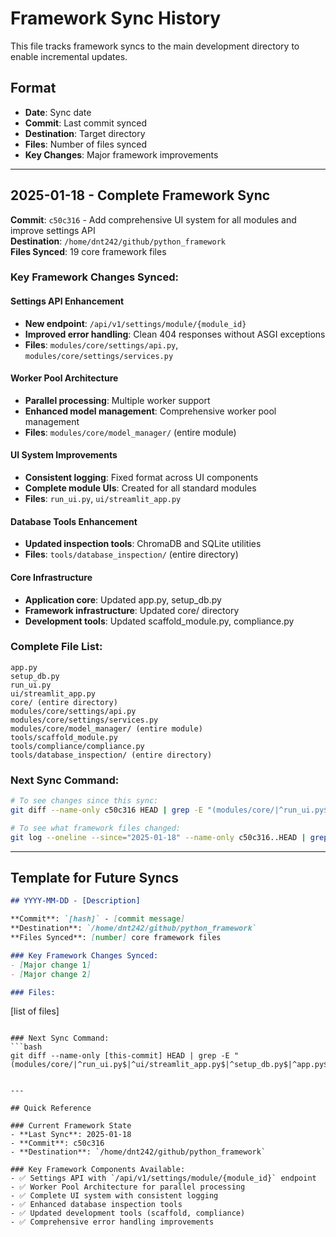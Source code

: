 # Framework Sync History

This file tracks framework syncs to the main development directory to enable incremental updates.

## Format
- **Date**: Sync date
- **Commit**: Last commit synced
- **Destination**: Target directory 
- **Files**: Number of files synced
- **Key Changes**: Major framework improvements

---

## 2025-01-18 - Complete Framework Sync

**Commit**: `c50c316` - Add comprehensive UI system for all modules and improve settings API  
**Destination**: `/home/dnt242/github/python_framework`  
**Files Synced**: 19 core framework files  

### Key Framework Changes Synced:

#### Settings API Enhancement
- **New endpoint**: `/api/v1/settings/module/{module_id}`
- **Improved error handling**: Clean 404 responses without ASGI exceptions
- **Files**: `modules/core/settings/api.py`, `modules/core/settings/services.py`

#### Worker Pool Architecture  
- **Parallel processing**: Multiple worker support
- **Enhanced model management**: Comprehensive worker pool management
- **Files**: `modules/core/model_manager/` (entire module)

#### UI System Improvements
- **Consistent logging**: Fixed format across UI components
- **Complete module UIs**: Created for all standard modules
- **Files**: `run_ui.py`, `ui/streamlit_app.py`

#### Database Tools Enhancement
- **Updated inspection tools**: ChromaDB and SQLite utilities
- **Files**: `tools/database_inspection/` (entire directory)

#### Core Infrastructure
- **Application core**: Updated app.py, setup_db.py
- **Framework infrastructure**: Updated core/ directory
- **Development tools**: Updated scaffold_module.py, compliance.py

### Complete File List:
```
app.py
setup_db.py  
run_ui.py
ui/streamlit_app.py
core/ (entire directory)
modules/core/settings/api.py
modules/core/settings/services.py
modules/core/model_manager/ (entire module)
tools/scaffold_module.py
tools/compliance/compliance.py
tools/database_inspection/ (entire directory)
```

### Next Sync Command:
```bash
# To see changes since this sync:
git diff --name-only c50c316 HEAD | grep -E "(modules/core/|^run_ui.py$|^ui/streamlit_app.py$|^setup_db.py$|^app.py$|^core/|^tools/)"

# To see what framework files changed:
git log --oneline --since="2025-01-18" --name-only c50c316..HEAD | grep -E "(modules/core/|^run_ui.py$|^ui/streamlit_app.py$|^setup_db.py$|^app.py$|^core/|^tools/)" | sort -u
```

---

## Template for Future Syncs

```markdown
## YYYY-MM-DD - [Description]

**Commit**: `[hash]` - [commit message]
**Destination**: `/home/dnt242/github/python_framework`
**Files Synced**: [number] core framework files

### Key Framework Changes Synced:
- [Major change 1]
- [Major change 2]

### Files:
```
[list of files]
```

### Next Sync Command:
```bash
git diff --name-only [this-commit] HEAD | grep -E "(modules/core/|^run_ui.py$|^ui/streamlit_app.py$|^setup_db.py$|^app.py$|^core/|^tools/)"
```
```

---

## Quick Reference

### Current Framework State
- **Last Sync**: 2025-01-18
- **Commit**: c50c316
- **Destination**: `/home/dnt242/github/python_framework`

### Key Framework Components Available:
- ✅ Settings API with `/api/v1/settings/module/{module_id}` endpoint
- ✅ Worker Pool Architecture for parallel processing
- ✅ Complete UI system with consistent logging
- ✅ Enhanced database inspection tools
- ✅ Updated development tools (scaffold, compliance)
- ✅ Comprehensive error handling improvements